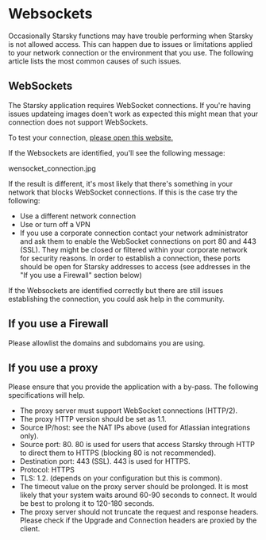 # Websockets

Occasionally Starsky functions may have trouble performing when Starsky is not allowed access. This can happen due to issues or limitations applied to your network connection or the environment that you use. The following article lists the most common causes of such issues.

## WebSockets 

The Starsky application requires WebSocket connections. If you're having issues updateing images doen't work as expected this might mean that your connection does not support WebSockets. 

To test your connection, [please open this website.](http://websocketstest.com/)

If the Websockets are identified, you'll see the following message:

wensocket_connection.jpg

If the result is different, it's most likely that there's something in your network that blocks WebSocket connections. If this is the case try the following:

-    Use a different network connection
 -   Use or turn off a VPN
 -   If you use a corporate connection contact your network administrator and ask them to enable the WebSocket connections on port 80 and 443 (SSL). They might be closed or filtered within your corporate network for security reasons. In order to establish a connection, these ports should be open for Starsky addresses to access (see addresses in the "If you use a Firewall" section below)

If the Websockets are identified correctly but there are still issues establishing the connection, you could ask help in the community.

## If you use a Firewall

Please allowlist the domains and subdomains you are using.

## If you use a proxy 

Please ensure that you provide the application with a by-pass. The following specifications will help.

-    The proxy server must support WebSocket connections (HTTP/2). 
-    The proxy HTTP version should be set as 1.1.
-    Source IP/host: see the NAT IPs above (used for Atlassian integrations only).
-    Source port: 80. 80 is used for users that access Starsky through HTTP to direct them to HTTPS (blocking 80 is not recommended).
-    Destination port: 443 (SSL). 443 is used for HTTPS.
-    Protocol: HTTPS
-    TLS: 1.2. (depends on your configuration but this is common).
-    The timeout value on the proxy server should be prolonged. It is most likely that your system waits around 60-90 seconds to connect. It would be best to prolong it to 120-180 seconds.
-    The proxy server should not truncate the request and response headers. Please check if the Upgrade and Connection headers are proxied by the client.

